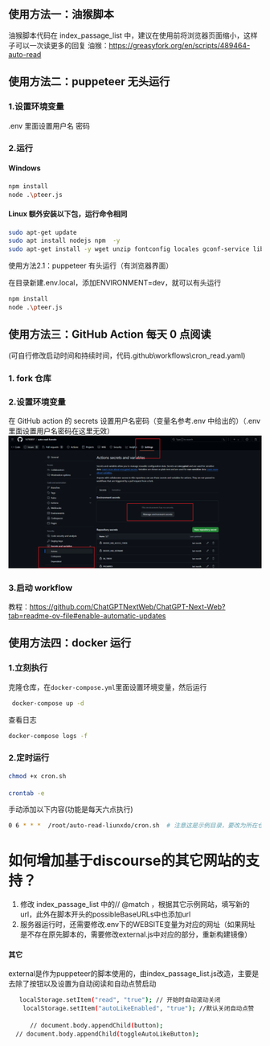 ## 使用方法一：油猴脚本

油猴脚本代码在 index_passage_list 中，建议在使用前将浏览器页面缩小，这样子可以一次读更多的回复
油猴：https://greasyfork.org/en/scripts/489464-auto-read
## 使用方法二：puppeteer 无头运行

### 1.设置环境变量

.env 里面设置用户名 密码

### 2.运行

#### Windows

```sh
npm install
node .\pteer.js
```

#### Linux 额外安装以下包，运行命令相同

```sh
sudo apt-get update
sudo apt install nodejs npm  -y
sudo apt-get install -y wget unzip fontconfig locales gconf-service libasound2 libatk1.0-0 libc6 libcairo2 libcups2 libdbus-1-3 libexpat1 libfontconfig1 libgcc1 libgconf-2-4 libgdk-pixbuf2.0-0 libglib2.0-0 libgtk-3-0 libnspr4 libpango-1.0-0 libpangocairo-1.0-0 libstdc++6 libx11-6 libx11-xcb1 libxcb1 libxcomposite1 libxcursor1 libxdamage1 libxext6 libxfixes3 libxi6 libxrandr2 libxrender1 libxss1 libxtst6 ca-certificates fonts-liberation libappindicator1 libnss3 lsb-release xdg-utils wget

```

使用方法2.1：puppeteer 有头运行（有浏览器界面）

在目录新建.env.local，添加ENVIRONMENT=dev，就可以有头运行
```sh
npm install
node .\pteer.js
```

## 使用方法三：GitHub Action 每天 0 点阅读

(可自行修改启动时间和持续时间，代码.github\workflows\cron_read.yaml)

### 1. fork 仓库

### 2.设置环境变量

在 GitHub action 的 secrets 设置用户名密码（变量名参考.env 中给出的）（.env 里面设置用户名密码在这里无效）
![alt text](image2.png)

### 3.启动 workflow

教程：https://github.com/ChatGPTNextWeb/ChatGPT-Next-Web?tab=readme-ov-file#enable-automatic-updates

## 使用方法四：docker 运行

### 1.立刻执行

克隆仓库，在`docker-compose.yml`里面设置环境变量，然后运行

```sh
 docker-compose up -d
```

查看日志

```sh
docker-compose logs -f
```

### 2.定时运行

```sh
chmod +x cron.sh

crontab -e
```

手动添加以下内容(功能是每天六点执行)

```sh
0 6 * * *  /root/auto-read-liunxdo/cron.sh  # 注意这是示例目录，要改为所在仓库目录的cron.sh（使用pwd查看所在目录）
```

# 如何增加基于discourse的其它网站的支持？
1. 修改 index_passage_list 中的// @match ，根据其它示例网站，填写新的url，此外在脚本开头的possibleBaseURLs中也添加url
2. 服务器运行时，还需要修改.env下的WEBSITE变量为对应的网址（如果网址是不存在原先脚本的，需要修改external.js中对应的部分，重新构建镜像）
#### 其它

external是作为puppeteer的脚本使用的，由index_passage_list.js改造，主要是去除了按钮以及设置为自动阅读和自动点赞启动
```sh
   localStorage.setItem("read", "true"); // 开始时自动滚动关闭
    localStorage.setItem("autoLikeEnabled", "true"); //默认关闭自动点赞

      // document.body.appendChild(button);
  // document.body.appendChild(toggleAutoLikeButton);
```